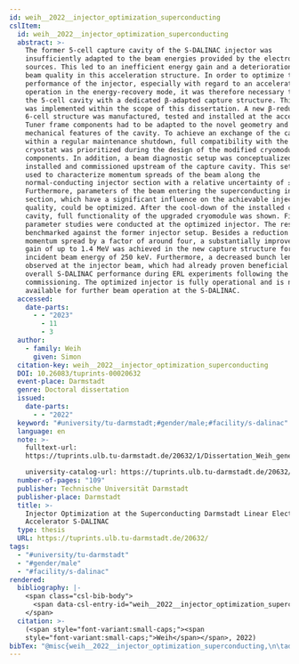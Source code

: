 ```yaml
---
id: weih__2022__injector_optimization_superconducting
cslItem:
  id: weih__2022__injector_optimization_superconducting
  abstract: >-
    The former 5-cell capture cavity of the S-DALINAC injector was
    insufficiently adapted to the beam energies provided by the electron
    sources. This led to an inefficient energy gain and a deterioration of the
    beam quality in this acceleration structure. In order to optimize the
    performance of the injector, especially with regard to an accelerator
    operation in the energy-recovery mode, it was therefore necessary to replace
    the 5-cell cavity with a dedicated β-adapted capture structure. This project
    was implemented within the scope of this dissertation. A new β-reduced
    6-cell structure was manufactured, tested and installed at the accelerator.
    Tuner frame components had to be adapted to the novel geometry and
    mechanical features of the cavity. To achieve an exchange of the cavities
    within a regular maintenance shutdown, full compatibility with the existing
    cryostat was prioritized during the design of the modified cryomodule
    components. In addition, a beam diagnostic setup was conceptualized,
    installed and commissioned upstream of the capture cavity. This setup was
    used to characterize momentum spreads of the beam along the
    normal-conducting injector section with a relative uncertainty of ±2 %.
    Furthermore, parameters of the beam entering the superconducting injector
    section, which have a significant influence on the achievable injector beam
    quality, could be optimized. After the cool-down of the installed capture
    cavity, full functionality of the upgraded cryomodule was shown. First beam
    parameter studies were conducted at the optimized injector. The results were
    benchmarked against the former injector setup. Besides a reduction of the
    momentum spread by a factor of around four, a substantially improved energy
    gain of up to 1.4 MeV was achieved in the new capture structure for an
    incident beam energy of 250 keV. Furthermore, a decreased bunch length was
    observed at the injector beam, which had already proven beneficial for the
    overall S-DALINAC performance during ERL experiments following the
    commissioning. The optimized injector is fully operational and is now
    available for further beam operation at the S-DALINAC.
  accessed:
    date-parts:
      - - "2023"
        - 11
        - 3
  author:
    - family: Weih
      given: Simon
  citation-key: weih__2022__injector_optimization_superconducting
  DOI: 10.26083/tuprints-00020632
  event-place: Darmstadt
  genre: Doctoral dissertation
  issued:
    date-parts:
      - - "2022"
  keyword: "#university/tu-darmstadt;#gender/male;#facility/s-dalinac"
  language: en
  note: >-
    fulltext-url:
    https://tuprints.ulb.tu-darmstadt.de/20632/1/Dissertation_Weih_genehmigt_v1.pdf

    university-catalog-url: https://tuprints.ulb.tu-darmstadt.de/20632/
  number-of-pages: "109"
  publisher: Technische Universität Darmstadt
  publisher-place: Darmstadt
  title: >-
    Injector Optimization at the Superconducting Darmstadt Linear Electron
    Accelerator S-DALINAC
  type: thesis
  URL: https://tuprints.ulb.tu-darmstadt.de/20632/
tags:
  - "#university/tu-darmstadt"
  - "#gender/male"
  - "#facility/s-dalinac"
rendered:
  bibliography: |-
    <span class="csl-bib-body">
      <span data-csl-entry-id="weih__2022__injector_optimization_superconducting" class="csl-entry"><span class='author-bib'>Weih</span>. <span class='date-bib'>(2022)</span>. <span class='title'><i><b><span style="font-style:normal;">Injector Optimization at the Superconducting Darmstadt Linear Electron Accelerator S-DALINAC</span></b></i></span> [Doctoral dissertation, Technische Universität Darmstadt]. <span class='URL'><a href='https://doi.org/10.26083/tuprints-00020632'>LINK</a></span></span>
    </span>
  citation: >-
    (<span style="font-variant:small-caps;"><span
    style="font-variant:small-caps;">Weih</span></span>, 2022)
bibTex: "@misc{weih__2022__injector_optimization_superconducting,\n\taddress = {Darmstadt},\n\tauthor = {Weih, Simon},\n\tdoi = {10.26083/tuprints-00020632},\n\tyear = {2022},\n\tnote = {fulltext-url: https://tuprints.ulb.tu-darmstadt.de/20632/1/Dissertation\\textunderscore{}Weih\\textunderscore{}genehmigt\\textunderscore{}v1.pdf\nuniversity-catalog-url: https://tuprints.ulb.tu-darmstadt.de/20632/},\n\tschool = {Technische Universit{\\\" a}t Darmstadt},\n\ttitle = {Injector {Optimization} at the {Superconducting} {Darmstadt} {Linear} {Electron} {Accelerator} {S}-{DALINAC}},\n\ttype = {Doctoral dissertation},\n\turl = {https://tuprints.ulb.tu-darmstadt.de/20632/},\n}\n\n"
---
```

